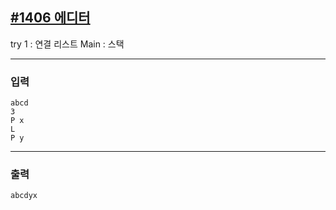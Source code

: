 [#1406 에디터](https://www.acmicpc.net/problem/1406)
---
try 1 : 연결 리스트
Main : 스택

---

### 입력
```
abcd
3
P x
L
P y
```

---
### 출력
```
abcdyx
```